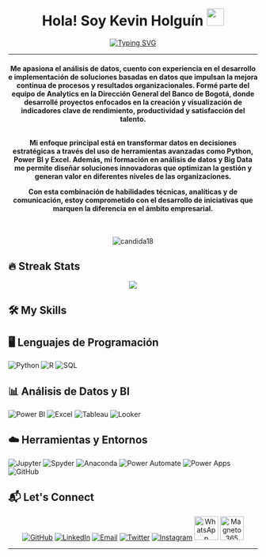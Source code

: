 
<h1 align="center">Hola! Soy Kevin Holguín <img src="https://media.giphy.com/media/hvRJCLFzcasrR4ia7z/giphy.gif" width="35"></h1>
<p align="center">
  <a href="https://git.io/typing-svg"><img src="https://readme-typing-svg.herokuapp.com?font=Fira+Code&pause=1000&center=true&width=435&lines=Analista+de+datos" alt="Typing SVG" /></a>
</p>
<hr/>
<h4 align="center">Me apasiona el análisis de datos, cuento con experiencia en el desarrollo e implementación de soluciones basadas en datos que impulsan la mejora continua de procesos y resultados organizacionales. Formé parte del equipo de Analytics en la Dirección General del Banco de Bogotá, donde desarrollé proyectos enfocados en la creación y visualización de indicadores clave de rendimiento, productividad y satisfacción del talento. <br><br>


Mi enfoque principal está en transformar datos en decisiones estratégicas a través del uso de herramientas avanzadas como Python, Power BI y Excel. Además, mi formación en análisis de datos y Big Data me permite diseñar soluciones innovadoras que optimizan la gestión y generan valor en diferentes niveles de las organizaciones.

Con esta combinación de habilidades técnicas, analíticas y de comunicación, estoy comprometido con el desarrollo de iniciativas que marquen la diferencia en el ámbito empresarial.</h4>
<br>
<p align="center"> <img src="https://komarev.com/ghpvc/?username=candida18&label=Profile%20views&color=0e75b6&style=plastic" alt="candida18" /> </p>

## 🔥 Streak Stats
<p align="center"><img src="https://github-readme-streak-stats.herokuapp.com/?user=IIPROXYS&theme=algolia"/></p>


## 🛠️ My Skills

## 🖥️ Lenguajes de Programación  
<p align="left">  
  <img alt="Python" src="https://img.shields.io/badge/Python-%2314354C.svg?logo=python&logoColor=white"/>  
  <img alt="R" src="https://img.shields.io/badge/R-%23276DC3.svg?logo=r&logoColor=white"/>  
  <img alt="SQL" src="https://img.shields.io/badge/SQL-%230074C4.svg?logo=sqlite&logoColor=white"/>  
</p>  

## 📊 Análisis de Datos y BI  
<p align="left">  
  <img alt="Power BI" src="https://img.shields.io/badge/Power BI-%23F2C811.svg?logo=powerbi&logoColor=white"/>  
  <img alt="Excel" src="https://img.shields.io/badge/Microsoft Excel-%23217346.svg?logo=microsoftexcel&logoColor=white"/>  
  <img alt="Tableau" src="https://img.shields.io/badge/Tableau-%23E97627.svg?logo=tableau&logoColor=white"/>  
  <img alt="Looker" src="https://img.shields.io/badge/Looker-%23FFA500.svg?logo=looker&logoColor=white"/>  
</p>  

## ☁️ Herramientas y Entornos  
<p align="left">  
  <img alt="Jupyter" src="https://img.shields.io/badge/Jupyter-%23F37626.svg?logo=Jupyter&logoColor=white"/>  
  <img alt="Spyder" src="https://img.shields.io/badge/Spyder-%23FF0000.svg?logo=spyderide&logoColor=white"/>  
  <img alt="Anaconda" src="https://img.shields.io/badge/Anaconda-%2344A833.svg?logo=anaconda&logoColor=white"/>  
  <img alt="Power Automate" src="https://img.shields.io/badge/Power Automate-%230078D4.svg?logo=powerautomate&logoColor=white"/>  
  <img alt="Power Apps" src="https://img.shields.io/badge/Power Apps-%236B0080.svg?logo=powerapps&logoColor=white"/>  
  <img alt="GitHub" src="https://img.shields.io/badge/GitHub-%23181717.svg?logo=github&logoColor=white"/>  
</p>  

## 📬 Let's Connect  
<p align="center">
  <a href="https://github.com/IIPROXYS"><img src="https://img.icons8.com/fluency/48/github.png" alt="GitHub"/></a>
  <a href="www.linkedin.com/in/kevin-jair-holguín-pinzón-536132192"><img src="https://img.icons8.com/fluency/48/linkedin.png" alt="LinkedIn"/></a>
  <a href="mailto:kee123371@gmail.com"><img src="https://img.icons8.com/fluency/48/gmail.png" alt="Email"/></a>
  <a href="https://x.com/KevinHolgun4"><img src="https://img.icons8.com/fluency/48/twitter.png" alt="Twitter"/></a>
  <a href="https://www.instagram.com/lkevin_holguin/"><img src="https://img.icons8.com/fluency/48/instagram-new.png" alt="Instagram"/></a>
  <a href="https://wa.me/3138329143"><img src="https://i.pinimg.com/474x/82/31/69/823169a9ebb95fb53b0acf6c3efd5928.jpg" alt="WhatsApp" width="48"/></a>
  <a href="https://web.magneto365.com/pl/kee123371-7289126"><img src="https://encrypted-tbn0.gstatic.com/images?q=tbn:ANd9GcTPxHhP2nUbhNqOO4yIUWuDm6-aC2iBP0H3Qw&s" alt="Magneto 365" width="48"/></a>
</p>

<hr/>
